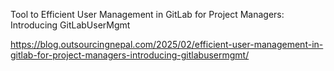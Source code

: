 Tool to Efficient User Management in GitLab for Project Managers: Introducing GitLabUserMgmt

https://blog.outsourcingnepal.com/2025/02/efficient-user-management-in-gitlab-for-project-managers-introducing-gitlabusermgmt/
